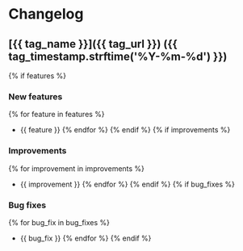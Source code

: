 # Changelog

## [{{ tag_name }}]({{ tag_url }}) ({{ tag_timestamp.strftime('%Y-%m-%d') }})
{% if features %}

### New features

{% for feature in features %}
- {{ feature }}
{% endfor %}
{% endif %}
{% if improvements %}

### Improvements

{% for improvement in improvements %}
- {{ improvement }}
{% endfor %}
{% endif %}
{% if bug_fixes %}

### Bug fixes

{% for bug_fix in bug_fixes %}
- {{ bug_fix }}
{% endfor %}
{% endif %}
